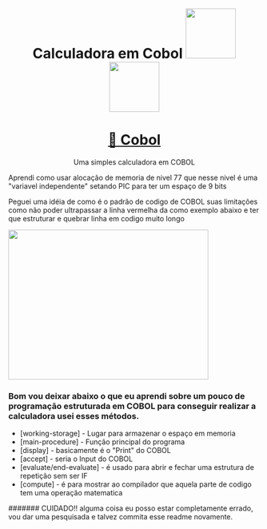 <h1 align="center">Calculadora em Cobol <img src="https://user-images.githubusercontent.com/40872405/202004195-6f50155f-146e-4794-beb5-39aba1b697cd.png" width="100" height="100" 
<h2 img src="![image](https://user-images.githubusercontent.com/40872405/202533498-71799938-5a85-4a7e-b233-1d9afa60af74.png)" width="100" height="100" </h2>
<img src="https://user-images.githubusercontent.com/40872405/202533899-26f33a98-5365-47ae-b897-40b5e2fca2a8.png" width="100" height="100"
</h1>


<h1 align="center">
    <a href="https://www.cadcobol.com.br/enterprise_cobol_for_z_os_documentation_library.htm">🔗 Cobol</a>
</h1>
<p align="center">Uma simples calculadora em COBOL</p>
<p>Aprendi como usar alocação de memoria de nivel 77 que nesse nivel é uma "variavel independente" setando PIC para ter um espaço de 9 bits </p>
<p> Peguei uma idéia de como é o padrão de codigo de COBOL suas limitações como não poder ultrapassar a linha vermelha da como exemplo abaixo e ter que estruturar e quebrar linha em codigo muito longo </p>

<img src="https://user-images.githubusercontent.com/40872405/202535517-223b67c5-0aa7-44ed-b446-b1650f8d6eca.png" width="400" height="300" />

### Bom vou deixar abaixo o que eu aprendi sobre um pouco de programação estruturada em COBOL para conseguir realizar a calculadora usei esses métodos.


- [working-storage] - Lugar para armazenar o espaço em memoria 
- [main-procedure] - Função principal do programa
- [display] - basicamente é o "Print" do COBOL
- [accept] - seria o Input do COBOL
- [evaluate/end-evaluate] - é usado para abrir e fechar uma estrutura de repetição sem ser IF
- [compute] - é para mostrar ao compilador que aquela parte de codigo tem uma operação matematica 

####### CUIDADO!! alguma coisa eu posso estar completamente errado, vou dar uma pesquisada e talvez commita esse readme novamente.
